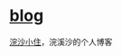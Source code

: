 # [blog](https://github.com/xiaochengxuyuan/blog/)

[浣沙小住](https://github.com/xiaochengxuyuan/blog/)，浣溪沙的个人博客
